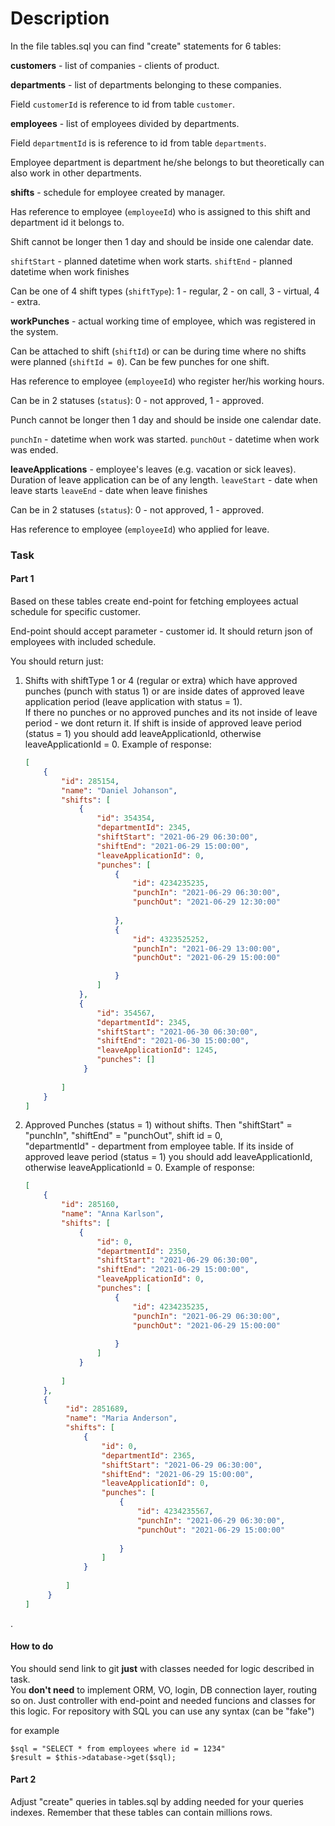 # Description

In the file tables.sql you can find "create" statements for 6 tables:

**customers** - list of companies - clients of product.

**departments** - list of departments belonging to these companies. 

Field `customerId` is reference to id from table `customer`.

**employees** - list of employees divided by departments. 

Field `departmentId` is is reference to id from table `departments`. 

Employee department is department he/she belongs to but theoretically can also work in other departments.   

**shifts** - schedule for employee created by manager. 
 
 Has reference to employee (`employeeId`) who is assigned to this shift and department id it belongs to.
 
 Shift cannot be longer then 1 day and should be inside one calendar date. 
 
 `shiftStart` - planned datetime when work starts.
 `shiftEnd` - planned datetime when work finishes
 
 Can be one of 4 shift types (`shiftType`): 1 - regular, 2 - on call, 3 - virtual, 4 - extra.
 
**workPunches** - actual working time of employee, which was registered in the system. 

Can be attached to shift (`shiftId`) 
or can be during time where no shifts were planned (`shiftId = 0`). 
Can be few punches for one shift.

 Has reference to employee (`employeeId`)  who register her/his working hours. 
 
 Can be in 2 statuses (`status`):  0 - not approved, 1 - approved. 
 
Punch cannot be longer then 1 day and should be inside one calendar date. 
  
 `punchIn` - datetime when work was started.
 `punchOut` - datetime when work was ended. 
 
**leaveApplications** - employee's leaves (e.g. vacation or sick leaves).
Duration of leave application can be of any length. 
`leaveStart` - date when leave starts
`leaveEnd` -  date when leave finishes

Can be in 2 statuses (`status`):  0 - not approved, 1 - approved. 

Has reference to employee (`employeeId`) who applied for leave.


### Task

#### Part 1
Based on these tables create end-point for fetching employees  actual schedule for specific customer. 

End-point should accept parameter - customer id. 
It should return json of employees with included schedule. 

You should return just: 

1. Shifts with shiftType 1 or 4 (regular or extra) which have approved punches 
(punch with status 1) or are inside dates of approved leave application period  (leave application with status = 1).  
If there no punches or no approved punches and its not inside of leave period - we dont return it. 
If shift is inside of approved leave period (status = 1) you should add leaveApplicationId, otherwise leaveApplicationId = 0.
    Example of response:
    ```json
    [
        {
            "id": 285154,
            "name": "Daniel Johanson",
            "shifts": [
                {
                    "id": 354354,
                    "departmentId": 2345,
                    "shiftStart": "2021-06-29 06:30:00",
                    "shiftEnd": "2021-06-29 15:00:00",
                    "leaveApplicationId": 0,
                    "punches": [
                        {
                            "id": 4234235235,
                            "punchIn": "2021-06-29 06:30:00",                  
                            "punchOut": "2021-06-29 12:30:00"                                 
                            
                        },
                        {
                            "id": 4323525252,
                            "punchIn": "2021-06-29 13:00:00",                  
                            "punchOut": "2021-06-29 15:00:00"                                     
    
                        }
                    ]
                },
                {
                    "id": 354567,
                    "departmentId": 2345,
                    "shiftStart": "2021-06-30 06:30:00",
                    "shiftEnd": "2021-06-30 15:00:00",
                    "leaveApplicationId": 1245,
                    "punches": []
                 }
             
            ]
        }
    ]
    ```
2. Approved Punches (status = 1) without shifts. 
Then "shiftStart" = "punchIn", "shiftEnd" = "punchOut", shift id = 0,  
"departmentId" - department from employee table.
If its inside of approved leave period (status = 1) you should add leaveApplicationId, otherwise leaveApplicationId = 0.
    Example of response:
    ```json
    [
        {
            "id": 285160,
            "name": "Anna Karlson",
            "shifts": [
                {
                    "id": 0,
                    "departmentId": 2350,
                    "shiftStart": "2021-06-29 06:30:00",
                    "shiftEnd": "2021-06-29 15:00:00",
                    "leaveApplicationId": 0,
                    "punches": [
                        {
                            "id": 4234235235,
                            "punchIn": "2021-06-29 06:30:00",                  
                            "punchOut": "2021-06-29 15:00:00"                  
                            
                        }
                    ]
                }
             
            ]
        },
        {
             "id": 2851689,
             "name": "Maria Anderson",
             "shifts": [
                 {
                     "id": 0,
                     "departmentId": 2365,
                     "shiftStart": "2021-06-29 06:30:00",
                     "shiftEnd": "2021-06-29 15:00:00",
                     "leaveApplicationId": 0,
                     "punches": [
                         {
                             "id": 4234235567,
                             "punchIn": "2021-06-29 06:30:00",                  
                             "punchOut": "2021-06-29 15:00:00"                  
                             
                         }
                     ]
                 }
              
             ]
         }
    ]
    ```
. 
#### How to do
You should send link to git **just** with classes needed for logic described in task.     
You **don't need** to implement ORM, VO, login, DB connection layer, routing so on. Just controller with end-point and needed funcions and classes for this logic. 
For repository with SQL you can use any syntax (can be "fake")

for example 
```
$sql = "SELECT * from employees where id = 1234"
$result = $this->database->get($sql);
```

#### Part 2
Adjust "create" queries in tables.sql by adding needed for your queries indexes. 
Remember that these tables can contain millions rows. 
